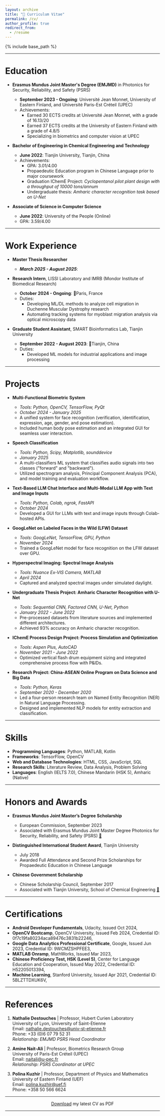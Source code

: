 ```yaml
---
layout: archive
title: "📄 Curriculum Vitae"
permalink: /cv/
author_profile: true
redirect_from:
  - /resume
---
```


{% include base_path %}

---

Education
======
* **Erasmus Mundus Joint Master's Degree (EMJMD)** in Photonics for Security, Reliability, and Safety (PSRS)  
  * **September 2023 - Ongoing**: Université Jean Monnet, University of Eastern Finland, and Université Paris-Est Créteil (UPEC)  
  * Achievements:
    * Earned 30 ECTS credits at Université Jean Monnet,  with a grade of 16.13/20
    * Earned 37 ECTS credits at the University of Eastern Finland with a grade of 4.8/5
    * Specializing in biometrics and computer vision at UPEC

* **Bachelor of Engineering in Chemical Engineering and Technology**  
  * **June 2022**: Tianjin University, Tianjin, China  
  * Achievements:
    * GPA: 3.01/4.00  
    * Propaedeutic Education program in Chinese Language prior to major coursework
    * Graduation IChemE Project: *Cyclopentanol pilot plant design with a throughput of 10000 tons/annum* 
    * Undergraduate thesis: *Amharic character recognition task based on U-Net*

* **Associate of Science in Computer Science**  
  * **June 2022**: University of the People (Online)  
  * GPA: 3.59/4.00

---
  
Work Experience
======
* **Master Thesis Researcher** <!-- Sony Europe R&D, Stuttgart Laboratory 1 (SL1)  -->
  * ***March 2025 - August 2025***: <!-- 📍Stuttgart, Germany  -->
  <!-- * Duties: -->
  <!--   * Developing DL models for hyperspectral image reconstruction from CT Imaging Spectrometer data -->
  <!--   * Optimizing neural network architectures for efficient mobile deployment -->
  <!--   * Implementing a pipeline for image acquisition, reconstruction, and biometric analysis on Android -->

* **Research Intern**, LISSI Laboratory and IMRB (Mondor Institute of Biomedical Research)  
  * **October 2024 - Ongoing**: 📍Paris, France  
  * Duties:
    * Developing ML/DL methods to analyze cell migration in Duchenne Muscular Dystrophy research
    * Automating tracking systems for myoblast migration analysis via optical microscopy data

* **Graduate Student Assistant**, SMART Bioinformatics Lab, Tianjin University  
  * **September 2022 - August 2023**: 📍Tianjin, China  
  * Duties:
    * Developed ML models for industrial applications and image processing

---

Projects
======

* **Multi-Functional Biometric System** <a href="https://github.com/PHYRA47/Biometrics-II/tree/main/Biometrics%20Skills%20-%20Amine%20Nait-Ali" target="_blank"><i class="fab fa-github"></i></a>  
  * *Tools: Python, OpenCV, TensorFlow, PyQt*  
  * *October 2024 - January 2025*  
  * A unified system for face recognition (verification, identification, expression, age, gender, and pose estimation).  
  * Included human body pose estimation and an integrated GUI for seamless user interaction.  

* **Speech Classification** <a href="https://github.com/PHYRA47/Computer-Vision/tree/main/speech-processing-labs" target="_blank"><i class="fab fa-github"></i></a>  
  * *Tools: Python, Scipy, Matplotlib, sounddevice*  
  * *January 2025*  
  * A multi-classifiers ML system that classifies audio signals into two classes ("forward" and "backward").
  * Utilized spectrogram analysis, Principal Component Analysis (PCA), and model training and evaluation workflow.  


* **Text-Based LLM Chat Interface and Multi-Modal LLM App with Text and Image Inputs** <a href="https://github.com/PHYRA47/AI-and-Innovation-Workshops/tree/main/session3-hosting-llm-on-colab" target="_blank"><i class="fab fa-github"></i></a>  <a href="https://github.com/PHYRA47/AI-and-Innovation-Workshops/tree/main/session4-multimodal-llms" target="_blank"><i class="fab fa-github"></i></a>   
  * *Tools: Python, Colab, ngrok, FastAPI*  
  * *October 2024*  
  * Developed a GUI for LLMs with text and image inputs through Colab-hosted APIs.  

* **GoogLeNet on Labeled Faces in the Wild (LFW) Dataset** <a href="https://github.com/PHYRA47/Computer-Vision/tree/main" target="_blank"><i class="fab fa-github"></i></a>  
  * *Tools: GoogLeNet, TensorFlow, GPU, Python*  
  * *November 2024*  
  * Trained a GoogLeNet model for face recognition on the LFW dataset over GPU.  

* **Hyperspectral Imaging: Spectral Image Analysis** <a href="https://github.com/PHYRA47/Photonics-Laboratory/tree/main/3-spectral-imaging" target="_blank"><i class="fab fa-github"></i></a>  
  * *Tools: Nuance Ex-VIS Camera, MATLAB*  
  * *April 2024*  
  * Captured and analyzed spectral images under simulated daylight.  

* **Undergraduate Thesis Project: Amharic Character Recognition with U-Net** <a href="https://github.com/PHYRA47/Amharic-Character-Recognition-Based-on-UNet" target="_blank"><i class="fab fa-github"></i></a>  
  * *Tools: Sequential CNN, Factored CNN, U-Net, Python*  
  * *January 2022 - June 2022*  
  * Pre-processed datasets from literature sources and implemented different architectures.  
  * Achieved 93% accuracy on Amharic character recognition.  

* **IChemE Process Design Project: Process Simulation and Optimization**  
  * *Tools: Aspen Plus, AutoCAD*  
  * *November 2021 - June 2022*  
  * Optimized vertical flash drum equipment sizing and integrated comprehensive process flow with P&IDs.  

* **Research Project: China-ASEAN Online Program on Data Science and Big Data** <a href="https://github.com/PHYRA47/NER-task-in-NLP" target="_blank"><i class="fab fa-github"></i></a>  
  * *Tools: Python, Keras*  
  * *September 2020 - December 2020*  
  * Led a four-person research team on Named Entity Recognition (NER) in Natural Language Processing.  
  * Designed and implemented NLP models for entity extraction and classification.  


---

Skills
======
* **Programming Languages**: Python, MATLAB, Kotlin
* **Frameworks**: TensorFlow, OpenCV
* **Web and Database Technologies**: HTML, CSS, JavaScript, SQL
* **Research Skills**: Literature Review, Data Analysis, Problem Solving
* **Languages**: English (IELTS 7.0), Chinese Mandarin (HSK 5), Amharic (Native)

---

Honors and Awards
======
* **Erasmus Mundus Joint Master’s Degree Scholarship**  
  * European Commission, September 2023  
  * Associated with Erasmus Mundus Joint Master Degree Photonics for Security, Reliability, and Safety (PSRS) [:link:](https://www.master-photonics4security.eu/)

* **Distinguished International Student Award**, Tianjin University  
  * July 2018  
  * Awarded Full Attendance and Second Prize Scholarships for Propaedeutic Education in Chinese Language

* **Chinese Government Scholarship**  
  * Chinese Scholarship Council, September 2017  
  * Associated with Tianjin University, School of Chemical Engineering [:link:](http://chemeng.tju.edu.cn/en/)

---

Certifications
======  
* **Android Developer Fundamentals**, Udacity, Issued Oct 2024, <a href="https://www.udacity.com/certificate/e/40f83fce-66d4-11ef-9770-5fc11b5c6322" target="_blank"><i class="fas fa-external-link-alt"></i></a>  
* **OpenCV Bootcamp**, OpenCV University, Issued Feb 2024, Credential ID: 0f7c19fa80234aca89476c3831b22246, <a href="https://courses.opencv.org/certificates/0f7c19fa80234aca89476c3831b22246" target="_blank"><i class="fas fa-external-link-alt"></i></a>  
* **Google Data Analytics Professional Certificate**, Google, Issued Jun 2023, Credential ID: 9WCMZSHPFEE3, <a href="https://coursera.org/share/156dfcfe26d13e48b4324d959ad6a74d" target="_blank"><i class="fas fa-external-link-alt"></i></a>  
* **MATLAB Onramp**, MathWorks, Issued Mar 2023, <a href="https://matlabacademy.mathworks.com/progress/share/certificate.html?id=8bdf8200-4637-4c45-957b-ba8f0ec1653c&" target="_blank"><i class="fas fa-external-link-alt"></i></a>  
* **Chinese Proficiency Test, HSK (Level 5)**, Center for Language Education and Cooperation, Issued May 2022, Credential ID: H52205013394, <a href="https://drive.google.com/file/d/11USCtuuzKhPIqGJ3XuZy0udaEi8SOHl1/view" target="_blank"><i class="fas fa-external-link-alt"></i></a>  
* **Machine Learning**, Stanford University, Issued Apr 2021, Credential ID: 5BLZTTDXUK6V, <a href="https://www.coursera.org/account/accomplishments/certificate/5BLZTTDXUK6V" target="_blank"><i class="fas fa-external-link-alt"></i></a>  


---

References
======

1. **Nathalie Destouches**  <a href="https://perso.univ-st-etienne.fr/destoucn/" arget="_blank"><i class="fas fa-globe"></i></a> | <a href="https://www.linkedin.com/in/nathalie-destouches-713605163/" target="_blank"><i class="fab fa-linkedin"></i></a>
   Professor, Hubert Curien Laboratory  
   University of Lyon, University of Saint-Etienne  
   Email: nathalie.destouches@univ-st-etienne.fr  
   Phone: +33 (0)6 07 79 52 31  
   *Relationship: EMJMD PSRS Head Coordinator*  

2. **Amine Nait-Ali**  <a href="https://www.amine-nait-ali.org/" arget="_blank"><i class="fas fa-globe"></i></a> | <a href="https://www.linkedin.com/in/amine-nait-ali-a56b5b22/" target="_blank"><i class="fab fa-linkedin"></i></a>
   Professor, Biometrics Research Group  
   University of Paris-Est Créteil (UPEC)  
   Email: naitali@u-pec.fr  
   *Relationship: PSRS Coordinator at UPEC*  


3. **Polina Kuzhir**  <a href="https://uefconnect.uef.fi/en/polina.kuzhir/" arget="_blank"><i class="fas fa-globe"></i></a> | <a href="https://www.linkedin.com/in/polina-kuzhir-556765bb/" target="_blank"><i class="fab fa-linkedin"></i></a>
   Professor, Department of Physics and Mathematics  
   University of Eastern Finland (UEF)  
   Email: polina.kuzhir@uef.fi  
   Phone: +358 50 566 6624  
  
  ---
 
 
  <div style="text-align: center">
    <a href="../files/cv_mt.pdf">Download</a> my latest CV as PDF
  </div>


  ---


